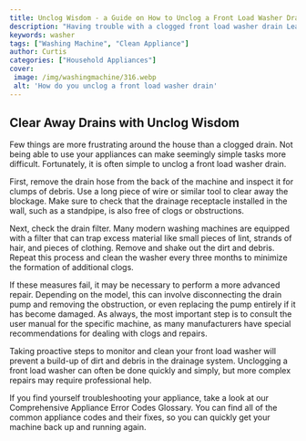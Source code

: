 ```yaml
---
title: Unclog Wisdom - a Guide on How to Unclog a Front Load Washer Drain
description: "Having trouble with a clogged front load washer drain Learn practical easy-to-follow steps on how to unclog a washer drain with Unclog Wisdoms helpful guide"
keywords: washer
tags: ["Washing Machine", "Clean Appliance"]
author: Curtis
categories: ["Household Appliances"]
cover: 
 image: /img/washingmachine/316.webp
 alt: 'How do you unclog a front load washer drain'
---
```

## Clear Away Drains with Unclog Wisdom

Few things are more frustrating around the house than a clogged drain. Not being able to use your appliances can make seemingly simple tasks more difficult. Fortunately, it is often simple to unclog a front load washer drain. 

First, remove the drain hose from the back of the machine and inspect it for clumps of debris. Use a long piece of wire or similar tool to clear away the blockage. Make sure to check that the drainage receptacle installed in the wall, such as a standpipe, is also free of clogs or obstructions. 

Next, check the drain filter. Many modern washing machines are equipped with a filter that can trap excess material like small pieces of lint, strands of hair, and pieces of clothing. Remove and shake out the dirt and debris. Repeat this process and clean the washer every three months to minimize the formation of additional clogs. 

If these measures fail, it may be necessary to perform a more advanced repair. Depending on the model, this can involve disconnecting the drain pump and removing the obstruction, or even replacing the pump entirely if it has become damaged. As always, the most important step is to consult the user manual for the specific machine, as many manufacturers have special recommendations for dealing with clogs and repairs. 

Taking proactive steps to monitor and clean your front load washer will prevent a build-up of dirt and debris in the drainage system. Unclogging a front load washer can often be done quickly and simply, but more complex repairs may require professional help. 

If you find yourself troubleshooting your appliance, take a look at our Comprehensive Appliance Error Codes Glossary. You can find all of the common appliance codes and their fixes, so you can quickly get your machine back up and running again.
